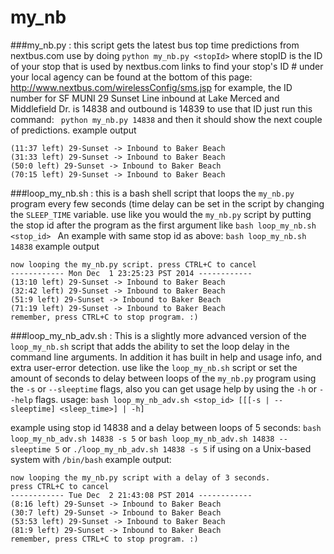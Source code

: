 my_nb
=====

###my_nb.py :
this script gets the latest bus top time predictions from nextbus.com
use by doing `python my_nb.py <stopId>` where stopID is the 
ID of your stop that is used by nextbus.com
links to find your stop's ID # under your local agency
can be found at the bottom of this page:
  http://www.nextbus.com/wirelessConfig/sms.jsp
for example, the ID number for SF MUNI 29 Sunset Line
 inbound at Lake Merced and Middlefield Dr. is 14838
 and outbound is 14839
to use that ID just run this command:
` python my_nb.py 14838`
and then it should show the next couple of predictions.
example output
```
(11:37 left) 29-Sunset -> Inbound to Baker Beach
(31:33 left) 29-Sunset -> Inbound to Baker Beach
(50:0 left) 29-Sunset -> Inbound to Baker Beach
(70:15 left) 29-Sunset -> Inbound to Baker Beach
```

###loop_my_nb.sh :
this is a bash shell script that loops the `my_nb.py` program
every few seconds (time delay can be set in the script by changing
the `SLEEP_TIME` variable.
use like you would the `my_nb.py` script by putting the stop id after
the program as the first argument like `bash loop_my_nb.sh <stop_id> `
An example with same stop id as above:
  `bash loop_my_nb.sh 14838`
example output
```
now looping the my_nb.py script. press CTRL+C to cancel
------------ Mon Dec  1 23:25:23 PST 2014 ------------
(13:10 left) 29-Sunset -> Inbound to Baker Beach
(32:42 left) 29-Sunset -> Inbound to Baker Beach
(51:9 left) 29-Sunset -> Inbound to Baker Beach
(71:19 left) 29-Sunset -> Inbound to Baker Beach
remember, press CTRL+C to stop program. :)
```

###loop_my_nb_adv.sh :
This is a slightly more advanced version of the `loop_my_nb.sh` script that adds the ability to set the loop delay in the command line arguments. In addition it has built in help and usage info, and extra user-error detection.
use like the `loop_my_nb.sh` script or set the amount of seconds to delay between loops of the `my_nb.py` program using the `-s` or `--sleeptime` flags, also you can get usage help by using the `-h` or `--help` flags.
usage: `bash loop_my_nb_adv.sh <stop_id> [[[-s | --sleeptime] <sleep_time>] | -h]`

example using stop id 14838 and a delay between loops of 5 seconds:
`bash loop_my_nb_adv.sh 14838 -s 5` or `bash loop_my_nb_adv.sh 14838 --sleeptime 5`
or  `./loop_my_nb_adv.sh 14838 -s 5` if using on a Unix-based system with `/bin/bash`
example output:
```
now looping the my_nb.py script with a delay of 3 seconds. 
press CTRL+C to cancel
------------ Tue Dec  2 21:43:08 PST 2014 ------------
(8:16 left) 29-Sunset -> Inbound to Baker Beach
(30:7 left) 29-Sunset -> Inbound to Baker Beach
(53:53 left) 29-Sunset -> Inbound to Baker Beach
(81:9 left) 29-Sunset -> Inbound to Baker Beach
remember, press CTRL+C to stop program. :)
```
 
